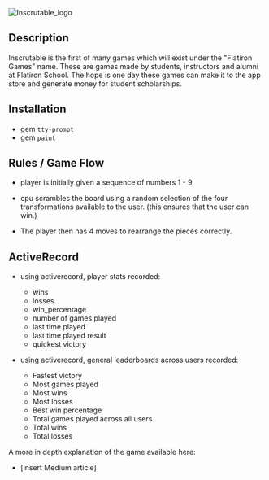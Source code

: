 
![Inscrutable_logo](https://user-images.githubusercontent.com/47403119/62002209-8ef0d980-b0bc-11e9-877c-b9ac85c20024.png)

## Description

Inscrutable is the first of many games which will exist under the "Flatiron Games" name. These are games made by students, instructors and alumni at Flatiron School. The hope is one day these games can make it to the app store and generate money for student scholarships. 

## Installation 

- gem `tty-prompt`
- gem `paint`

## Rules / Game Flow

- player is initially given a sequence of numbers 1 - 9 

- cpu scrambles the board using a random selection of the four transformations available to the user.
    (this ensures that the user can win.)
    
- The player then has 4 moves to rearrange the pieces correctly.

## ActiveRecord

- using activerecord, player stats recorded: 
    * wins
    * losses
    * win_percentage
    * number of games played
    * last time played 
    * last time played result
    * quickest victory

- using activerecord, general leaderboards across users recorded:
    * Fastest victory
    * Most games played 
    * Most wins 
    * Most losses
    * Best win percentage
    * Total games played across all users
    * Total wins
    * Total losses

A more in depth explanation of the game available here:
  - [insert Medium article]
